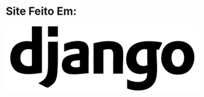 # Site Feito Em:


![](https://github.com/herminiojunior/mysite/blob/master/1200px-Django_logo.svg.png)
